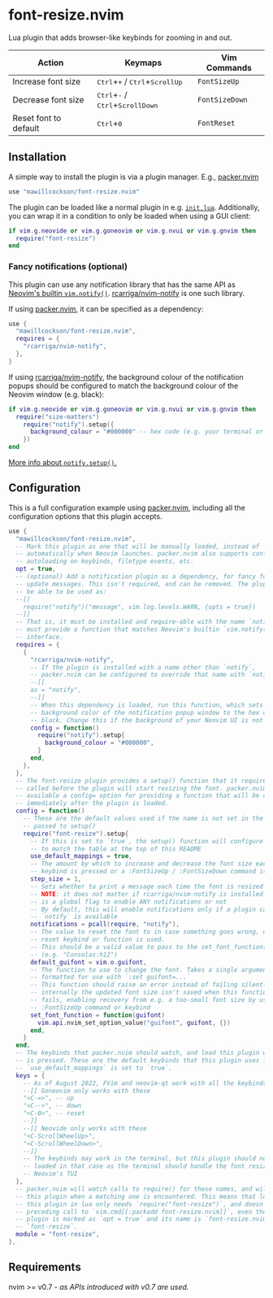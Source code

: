 # font-resize.nvim

Lua plugin that adds browser-like keybinds for zooming in and out.

| **Action**            | **Keymaps**                                                          | **Vim Commands**     |
| --------------------- | -------------------------------------------------------------------- | -------------------- |
| Increase font size    | <kbd>Ctrl</kbd>+<kbd>+</kbd> / <kbd>Ctrl</kbd>+<kbd>ScrollUp</kbd>   | `FontSizeUp`         |
| Decrease font size    | <kbd>Ctrl</kbd>+<kbd>-</kbd> / <kbd>Ctrl</kbd>+<kbd>ScrollDown</kbd> | `FontSizeDown`       |
| Reset font to default | <kbd>Ctrl</kbd>+<kbd>0</kbd>                                         | `FontReset`          |

## Installation

A simple way to install the plugin is via a plugin manager. E.g., [packer.nvim][]

```lua
use "mawillcockson/font-resize.nvim"
```

The plugin can be loaded like a normal plugin in e.g. [`init.lua`][]. Additionally, you can wrap it in a condition to only be loaded when using a GUI client:

```lua
if vim.g.neovide or vim.g.goneovim or vim.g.nvui or vim.g.gnvim then
  require("font-resize")
end
```

### Fancy notifications (optional)

This plugin can use any notification library that has the same API as [Neovim's builtin `vim.notify()`][]. [rcarriga/nvim-notify][] is one such library.

If using [packer.nvim][], it can be specified as a dependency:

```lua
use {
  "mawillcockson/font-resize.nvim",
  requires = {
    "rcarriga/nvim-notify",
  },
}
```

If using [rcarriga/nvim-notify][], the background colour of the notification popups should be configured to match the background colour of the Neovim window (e.g. black):

```lua
if vim.g.neovide or vim.g.goneovim or vim.g.nvui or vim.g.gnvim then
  require("size-matters")
    require("notify").setup({
      background_colour = "#000000" -- hex code (e.g. your terminal or ui's background colour)
    })
end
```

[More info about `notify.setup()`.][nvim-notify setup]

## Configuration

This is a full configuration example using [packer.nvim][], including all the configuration options that this plugin accepts.

```lua
use {
  "mawillcockson/font-resize.nvim",
  -- Mark this plugin as one that will be manually loaded, instead of
  -- automatically when Neovim launches. packer.nvim also supports configuring
  -- autoloading on keybinds, filetype events, etc.
  opt = true,
  -- (optional) Add a notification plugin as a dependency, for fancy font size
  -- update messages. This isn't required, and can be removed. The plugin must
  -- be able to be used as:
  --[[
    require("notify")("message", vim.log.levels.WARN, {opts = true})
  --]]
  -- That is, it must be installed and require-able with the name `notify`, and
  -- must provide a function that matches Neovim's builtin `vim.notify()`
  -- interface.
  requires = {
    {
      "rcarriga/nvim-notify",
      -- If the plugin is installed with a name other than `notify`,
      -- packer.nvim can be configured to override that name with `notify`
      --[[
      as = "notify",
      --]]
      -- When this dependency is loaded, run this function, which sets the
      -- background color of the notification popup window to the hex code for
      -- black. Change this if the background of your Neovim UI is not black.
      config = function()
        require("notify").setup{
          background_colour = "#000000",
        }
      end,
    },
  },
  -- The font-resize plugin provides a setup() function that it requires to be
  -- called before the plugin will start resizing the font. packer.nvim makes
  -- available a config= option for providing a function that will be called
  -- immediately after the plugin is loaded.
  config = function()
    -- These are the default values used if the name is not set in the table
    -- passed to setup()
    require("font-resize").setup{
      -- If this is set to `true`, the setup() function will configure keybinds
      -- to match the table at the top of this README
      use_default_mappings = true,
      -- The amount by which to increase and decrease the font size each time a
      -- keybind is pressed or a :FontSizeUp / :FontSizeDown command is called
      step_size = 1,
      -- Sets whether to print a message each time the font is resized
      -- NOTE: it does not matter if rcarriga/nvim-notify is installed or not, this
      -- is a global flag to enable ANY notifications or not
      -- By default, this will enable notifications only if a plugin called
      -- `notify` is available
      notifications = pcall(require, "notify"),
      -- The value to reset the font to in case something goes wrong, or the
      -- reset keybind or function is used.
      -- This should be a valid value to pass to the set_font_function()
      -- (e.g. "Consolas:h12")
      default_guifont = vim.o.guifont,
      -- The function to use to change the font. Takes a single argument that's
      -- formatted for use with `:set guifont=...`
      -- This function should raise an error instead of failing silently, as
      -- internally the updated font size isn't saved when this function call
      -- fails, enabling recovery from e.g. a too-small font size by using the
      -- :FontSizeUp command or keybind
      set_font_function = function(guifont)
        vim.api.nvim_set_option_value("guifont", guifont, {})
      end,
    }
  end,
  -- The keybinds that packer.nvim should watch, and load this plugin when one
  -- is pressed. These are the default keybinds that this plugin uses if
  -- `use_default_mappings` is set to `true`.
  keys = {
    -- As of August 2022, FVim and neovim-qt work with all the keybinds, and
    --[[ Goneovim only works with these
    "<C-=>", -- up
    "<C-->", -- down
    "<C-0>", -- reset
    --]]
    --[[ Neovide only works with these
    "<C-ScrollWheelUp>",
    "<C-ScrollWheelDown>",
    --]]
    -- The keybinds may work in the terminal, but this plugin should not be
    -- loaded in that case as the terminal should handle the font resizing, not
    -- Neovim's TUI
  },
  -- packer.nvim will watch calls to require() for these names, and will load
  -- this plugin when a matching one is encountered. This means that loading
  -- this plugin in lua only needs `require("font-resize")`, and doesn't need a
  -- preceding call to `vim.cmd[[:packadd font-resize.nvim]]`, even though this
  -- plugin is marked as `opt = true` and its name is `font-resize.nvim`, not
  -- `font-resize`.
  module = "font-resize",
},
```

## Requirements

nvim >= v0.7 _- as APIs introduced with v0.7 are used._

[packer.nvim]: https://github.com/wbthomason/packer.nvim
[`init.lua`]: <https://neovim.io/doc/user/starting.html#init.lua>
[Neovim's builtin `vim.notify()`]: <https://neovim.io/doc/user/lua.html#vim.notify()>
[rcarriga/nvim-notify]: https://github.com/rcarriga/nvim-notify
[nvim-notify setup]: https://github.com/rcarriga/nvim-notify#setup
